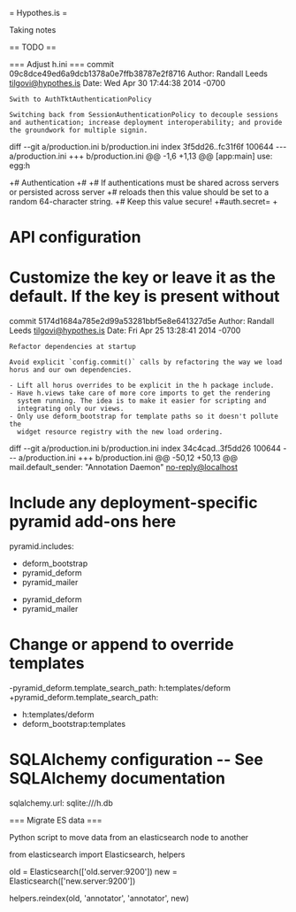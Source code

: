 = Hypothes.is =

Taking notes

== TODO ==

=== Adjust h.ini ===
<syntaxhighlight>
commit 09c8dce49ed6a9dcb1378a0e7ffb38787e2f8716
Author: Randall Leeds <tilgovi@hypothes.is>
Date:   Wed Apr 30 17:44:38 2014 -0700

    Swith to AuthTktAuthenticationPolicy
    
    Switching back from SessionAuthenticationPolicy to decouple sessions
    and authentication; increase deployment interoperability; and provide
    the groundwork for multiple signin.

diff --git a/production.ini b/production.ini
index 3f5dd26..fc31f6f 100644
--- a/production.ini
+++ b/production.ini
@@ -1,6 +1,13 @@
 [app:main]
 use: egg:h
 
+# Authentication
+#
+# If authentications must be shared across servers or persisted across server
+# reloads then this value should be set to a random 64-character string.
+# Keep this value secure!
+#auth.secret=
+
 # API configuration
 #
 # Customize the key or leave it as the default. If the key is present without

commit 5174d1684a785e2d99a53281bbf5e8e641327d5e
Author: Randall Leeds <tilgovi@hypothes.is>
Date:   Fri Apr 25 13:28:41 2014 -0700

    Refactor dependencies at startup
    
    Avoid explicit `config.commit()` calls by refactoring the way we load
    horus and our own dependencies.
    
    - Lift all horus overrides to be explicit in the h package include.
    - Have h.views take care of more core imports to get the rendering
      system running. The idea is to make it easier for scripting and
      integrating only our views.
    - Only use deform_bootstrap for template paths so it doesn't pollute the
      widget resource registry with the new load ordering.

diff --git a/production.ini b/production.ini
index 34c4cad..3f5dd26 100644
--- a/production.ini
+++ b/production.ini
@@ -50,12 +50,13 @@ mail.default_sender: "Annotation Daemon" <no-reply@localhost>
 
 # Include any deployment-specific pyramid add-ons here
 pyramid.includes:
-   deform_bootstrap
-   pyramid_deform
-   pyramid_mailer
+    pyramid_deform
+    pyramid_mailer
 
 # Change or append to override templates
-pyramid_deform.template_search_path: h:templates/deform
+pyramid_deform.template_search_path:
+    h:templates/deform
+    deform_bootstrap:templates
 
 # SQLAlchemy configuration -- See SQLAlchemy documentation
 sqlalchemy.url: sqlite:///h.db
</syntaxhighlight>

=== Migrate ES data ===

Python script to move data from an elasticsearch node to another

<syntaxhighlight>
from elasticsearch import Elasticsearch, helpers

old = Elasticsearch(['old.server:9200'])
new = Elasticsearch(['new.server:9200'])

helpers.reindex(old, 'annotator', 'annotator', new)
</syntaxhighlight>